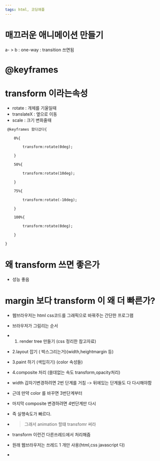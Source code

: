 ```yaml
---
tags: html, 코딩애플
---
```

# 매끄러운 애니메이션 만들기

a- > b
: one-way  : transition 쓰면됨


# @keyframes

# transform 이라는속성

- rotate : 개체를 기울일때
- translateX : 옆으로 이동
- scale : 크기 변화줄때

``` HTML
 @keyframes 왔다갔다{

    0%{

        transform:rotate(0deg);

    }

    50%{

        transform:rotate(10deg);

    }

    75%{

        transform:rotate(-10deg);

    }

    100%{

        transform:rotate(0deg);

    }

}
```

# 왜 transform 쓰면 좋은가

- 성능 좋음

# margin 보다 transform 이 왜 더 빠른가?

- 웹브라우저는 html css코드를 그래픽으로 바꿔주는 간단한 프로그램
- 브라우저가 그림리는 순서
- 1. render tree 만들기 (css 정리한 참고자료)
- 2.layout 잡기 ( 박스그리는거)(width,heightmargin 등)
- 3.paint 하기 (색입히기) (color 속성들)
- 4.composite 처리 (쓸데없는 속도 transform,opacity처리)


- width 갑자기변경하려면 2번 단계를 거침 -> 뒤에있는 단계들도 다 다시해야함
- 근데 만약 color 를 바꾸면 3번단계부터
- 마지막 composite 변경하려면 4번단계만 다시
- 즉 실행속도가 빠르다.


- > 그래서 animation 할떄 transfomr 써라
- transform 이런건 다른쓰레드에서 처리해줌
- 원래 웹브라우저는 쓰레드 1 개만 사용(html,css javascript 다)
- 